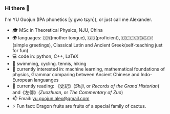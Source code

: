 ### Hi there 👋 
I'm YU Guojun (IPA phonetics \[y gwo tɕyn\]), or just call me Alexander.


- 🎓 MSc in Theoretical Physics, NJU, China
- 🌍 languages: 🇨🇳(mother tongue), 🇬🇧(proficient), 🇩🇪🇪🇸🇫🇷🇯🇵(simple greetings), Classical Latin and Ancient Greek(self-teaching just for fun)
- 💻 code in: python, C++, LaTeX
- 🏃 swimming, cycling. tennis, hiking
- 🌱 currently interested in: machine learning, mathematical foundations of physics, Grammar comparing between Ancient Chinese and Indo-European languanges
- 📖 currently reading: 《史記》(_Shiji_, or _Records of the Grand Historian_) and《左傳》(_Zuozhuan_, or _The Commentary of Zuo_)
- 📫 Email: yu.guojun.alex@gmail.com
- ⚡ Fun fact: Dragon fruits are fruits of a special family of cactus.
